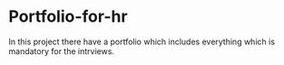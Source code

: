 # Portfolio-for-hr
In this project there have a portfolio which includes everything which is mandatory for the intrviews.
